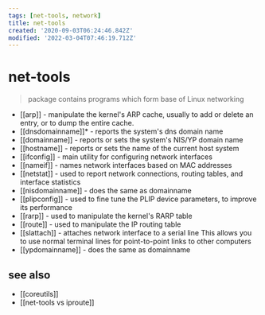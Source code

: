 ```yaml
---
tags: [net-tools, network]
title: net-tools
created: '2020-09-03T06:24:46.842Z'
modified: '2022-03-04T07:46:19.712Z'
---
```


# net-tools

> package contains programs which form base of Linux networking

- [[arp]] - manipulate the kernel's ARP cache, usually to add or delete an entry, or to dump the entire cache.
- [[dnsdomainname]]* - reports the system's dns domain name
- [[domainname]] - reports or sets the system's NIS/YP domain name
- [[hostname]] - reports or sets the name of the current host system
- [[ifconfig]] - main utility for configuring network interfaces
- [[nameif]] - names network interfaces based on MAC addresses
- [[netstat]] - used to report network connections, routing tables, and interface statistics
- [[nisdomainname]] - does the same as domainname
- [[plipconfig]] - used to fine tune the PLIP device parameters, to improve its performance
- [[rarp]] - used to manipulate the kernel's RARP table
- [[route]] - used to manipulate the IP routing table
- [[slattach]] - attaches network interface to a serial line This allows you to use normal terminal lines for point-to-point links to other computers
- [[ypdomainname]] - does the same as domainname

## see also

- [[coreutils]]
- [[net-tools vs iproute]]
